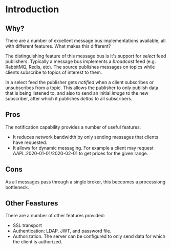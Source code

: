 # Introduction

## Why?

There are a number of excellent message bus implementations available, all
with different features. What makes this different?

The distinguishing feature of this message bus is it's support for *select* 
feed publishers. Typically a message bus implements a *broadcast* feed 
(e.g. RabbitMQ, Redis, etc). The source publishes messages on topics while
clients subscribe to topics of interest to them.

In a select feed the publisher gets *notified* when a client subscribes or
unsubscribes from a topic. This allows the publisher to only publish data
that is being listened to, and also to send an initial *image* to the new
subscriber, after which it publishes *deltas* to all subscribers.

## Pros

The notification capability provides a number of useful features:

* It reduces network bandwidth by only sending messages that clients have requested.
* It allows for dynamic messaging. For example a client may request AAPL.2020-01-01/2020-02-01
    to get prices for the given range.

## Cons

As all messages pass through a single broker, this beccomes a processiong bottleneck.

## Other Feastures

There are a number of other features provided:

* SSL transport
* Authentication: LDAP, JWT, and password file.
* Authorization. The server can be configured to only send data for which the client is authorized.
